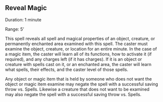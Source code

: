 ## Reveal Magic                                     

Duration: 1 minute

Range: 5’

This spell reveals all spell and magical properties of an object, creature, or permanently enchanted area examined with this spell. The caster must examine the object, creature, or location for an entire minute. In the case of a magic item, the caster will learn all of its functions, how to activate it (if required), and any charges left (if it has charges). If it is an object or creature with spells cast on it, or an enchanted area, the caster will learn what spells, their effects, and the caster level of those spells.

Any object or magic item that is held by someone who does not want the object or magic item examine may negate the spell with a successful saving throw vs. Spells. Likewise a creature that does not want to be examined may also negate the spell with a successful saving throw vs. Spells.